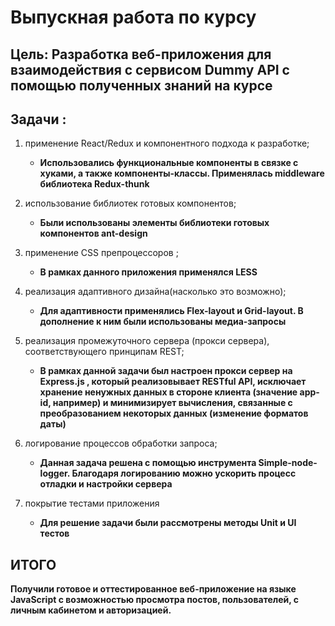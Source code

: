 # Выпускная работа по курсу

## Цель: Разработка веб-приложения для взаимодействия с сервисом Dummy API с помощью полученных знаний на курсе

## Задачи : 
1. применение React/Redux и компонентного подхода к разработке;
   - **Использовались функциональные компоненты в связке с хуками, а также компоненты-классы. Применялась middleware библиотека Redux-thunk** 
    
2. использование библиотек готовых компонентов; 
    - **Были использованы элементы библиотеки готовых компонентов ant-design** 
 
3. применение CSS препроцессоров ;
    - **В рамках данного приложения применялся LESS**
  
4. реализация адаптивного дизайна(насколько это возможно);
    - **Для адаптивности применялись Flex-layout и Grid-layout. В дополнение к ним были использованы медиа-запросы**
  
5. реализация промежуточного сервера (прокси сервера), соответствующего принципам REST;
    - **В рамках данной задачи был настроен прокси сервер на Express.js , который реализовывает RESTful API, исключает хранение ненужных данных в стороне клиента (значение app-id, например) и минимизирует вычисления, связанные с преобразованием некоторых данных (изменение форматов даты)** 
  
6. логирование процессов обработки запроса;
    - **Данная задача решена с помощью инструмента Simple-node-logger. Благодаря логированию можно ускорить процесс отладки и настройки сервера**
  
7. покрытие тестами приложения
    - **Для решение задачи были рассмотрены методы Unit и UI тестов**

## ИТОГО
**Получили готовое и оттестированное веб-приложение на языке JavaScript с возможностью просмотра постов, пользователей, с личным кабинетом и авторизацией.**
